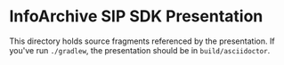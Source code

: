 # InfoArchive SIP SDK Presentation

This directory holds source fragments referenced by the presentation. If you've run `./gradlew`, the presentation
should be in `build/asciidoctor`.
